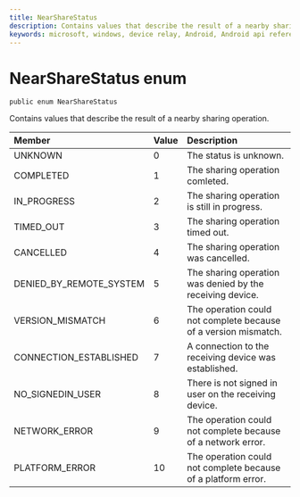 ```yaml
---
title: NearShareStatus 
description: Contains values that describe the result of a nearby sharing operation.
keywords: microsoft, windows, device relay, Android, Android api reference
---
```

# NearShareStatus enum

```
public enum NearShareStatus
```

Contains values that describe the result of a nearby sharing operation.

|Member   |Value   |Description   |
|:--------|:-------|:-------------|
|UNKNOWN |0 | The status is unknown. |
|COMPLETED |1 | The sharing operation comleted. |
|IN_PROGRESS |2 | The sharing operation is still in progress. |
|TIMED_OUT |3 | The sharing operation timed out. |
|CANCELLED |4 | The sharing operation was cancelled. |
|DENIED_BY_REMOTE_SYSTEM |5 | The sharing operation was denied by the receiving device.|
|VERSION_MISMATCH |6 | The operation could not complete because of a version mismatch.|
|CONNECTION_ESTABLISHED |7 | A connection to the receiving device was established.|
|NO_SIGNEDIN_USER |8 | There is not signed in user on the receiving device.|
|NETWORK_ERROR |9 | The operation could not complete because of a network error.|
|PLATFORM_ERROR |10 | The operation could not complete because of a platform error.|
